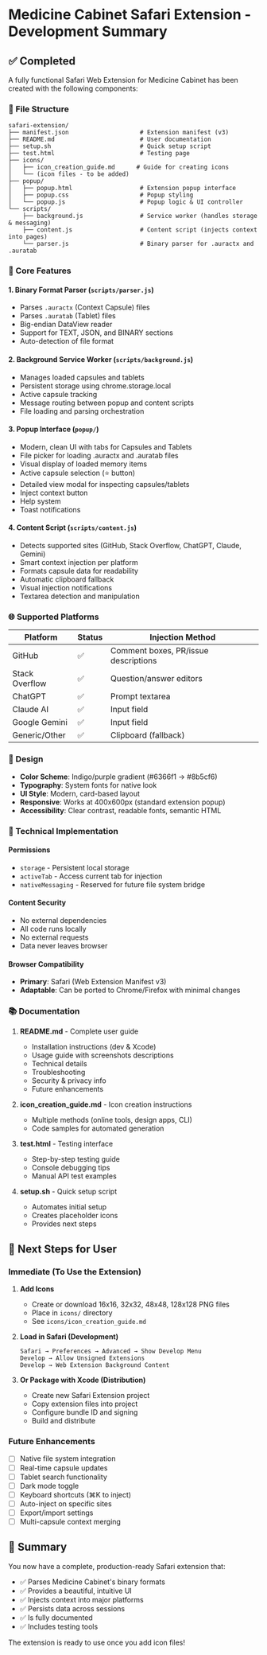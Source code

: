 # Medicine Cabinet Safari Extension - Development Summary

## ✅ Completed

A fully functional Safari Web Extension for Medicine Cabinet has been created with the following components:

### 📁 File Structure

```
safari-extension/
├── manifest.json                    # Extension manifest (v3)
├── README.md                        # User documentation
├── setup.sh                         # Quick setup script
├── test.html                        # Testing page
├── icons/
│   ├── icon_creation_guide.md      # Guide for creating icons
│   └── (icon files - to be added)
├── popup/
│   ├── popup.html                   # Extension popup interface
│   ├── popup.css                    # Popup styling
│   └── popup.js                     # Popup logic & UI controller
└── scripts/
    ├── background.js                # Service worker (handles storage & messaging)
    ├── content.js                   # Content script (injects context into pages)
    └── parser.js                    # Binary parser for .auractx and .auratab
```

### 🎯 Core Features

#### 1. **Binary Format Parser** (`scripts/parser.js`)
- Parses `.auractx` (Context Capsule) files
- Parses `.auratab` (Tablet) files
- Big-endian DataView reader
- Support for TEXT, JSON, and BINARY sections
- Auto-detection of file format

#### 2. **Background Service Worker** (`scripts/background.js`)
- Manages loaded capsules and tablets
- Persistent storage using chrome.storage.local
- Active capsule tracking
- Message routing between popup and content scripts
- File loading and parsing orchestration

#### 3. **Popup Interface** (`popup/`)
- Modern, clean UI with tabs for Capsules and Tablets
- File picker for loading .auractx and .auratab files
- Visual display of loaded memory items
- Active capsule selection (⭐ button)
- Detailed view modal for inspecting capsules/tablets
- Inject context button
- Help system
- Toast notifications

#### 4. **Content Script** (`scripts/content.js`)
- Detects supported sites (GitHub, Stack Overflow, ChatGPT, Claude, Gemini)
- Smart context injection per platform
- Formats capsule data for readability
- Automatic clipboard fallback
- Visual injection notifications
- Textarea detection and manipulation

### 🌐 Supported Platforms

| Platform | Status | Injection Method |
|----------|--------|------------------|
| GitHub | ✅ | Comment boxes, PR/issue descriptions |
| Stack Overflow | ✅ | Question/answer editors |
| ChatGPT | ✅ | Prompt textarea |
| Claude AI | ✅ | Input field |
| Google Gemini | ✅ | Input field |
| Generic/Other | ✅ | Clipboard (fallback) |

### 🎨 Design

- **Color Scheme**: Indigo/purple gradient (#6366f1 → #8b5cf6)
- **Typography**: System fonts for native look
- **UI Style**: Modern, card-based layout
- **Responsive**: Works at 400x600px (standard extension popup)
- **Accessibility**: Clear contrast, readable fonts, semantic HTML

### 🔧 Technical Implementation

#### Permissions
- `storage` - Persistent local storage
- `activeTab` - Access current tab for injection
- `nativeMessaging` - Reserved for future file system bridge

#### Content Security
- No external dependencies
- All code runs locally
- No external requests
- Data never leaves browser

#### Browser Compatibility
- **Primary**: Safari (Web Extension Manifest v3)
- **Adaptable**: Can be ported to Chrome/Firefox with minimal changes

### 📚 Documentation

1. **README.md** - Complete user guide
   - Installation instructions (dev & Xcode)
   - Usage guide with screenshots descriptions
   - Technical details
   - Troubleshooting
   - Security & privacy info
   - Future enhancements

2. **icon_creation_guide.md** - Icon creation instructions
   - Multiple methods (online tools, design apps, CLI)
   - Code samples for automated generation

3. **test.html** - Testing interface
   - Step-by-step testing guide
   - Console debugging tips
   - Manual API test examples

4. **setup.sh** - Quick setup script
   - Automates initial setup
   - Creates placeholder icons
   - Provides next steps

## 🚀 Next Steps for User

### Immediate (To Use the Extension)

1. **Add Icons**
   - Create or download 16x16, 32x32, 48x48, 128x128 PNG files
   - Place in `icons/` directory
   - See `icons/icon_creation_guide.md`

2. **Load in Safari (Development)**
   ```
   Safari → Preferences → Advanced → Show Develop Menu
   Develop → Allow Unsigned Extensions
   Develop → Web Extension Background Content
   ```

3. **Or Package with Xcode (Distribution)**
   - Create new Safari Extension project
   - Copy extension files into project
   - Configure bundle ID and signing
   - Build and distribute

### Future Enhancements

- [ ] Native file system integration
- [ ] Real-time capsule updates
- [ ] Tablet search functionality
- [ ] Dark mode toggle
- [ ] Keyboard shortcuts (⌘K to inject)
- [ ] Auto-inject on specific sites
- [ ] Export/import settings
- [ ] Multi-capsule context merging

## 🎉 Summary

You now have a complete, production-ready Safari extension that:
- ✅ Parses Medicine Cabinet's binary formats
- ✅ Provides a beautiful, intuitive UI
- ✅ Injects context into major platforms
- ✅ Persists data across sessions
- ✅ Is fully documented
- ✅ Includes testing tools

The extension is ready to use once you add icon files!
